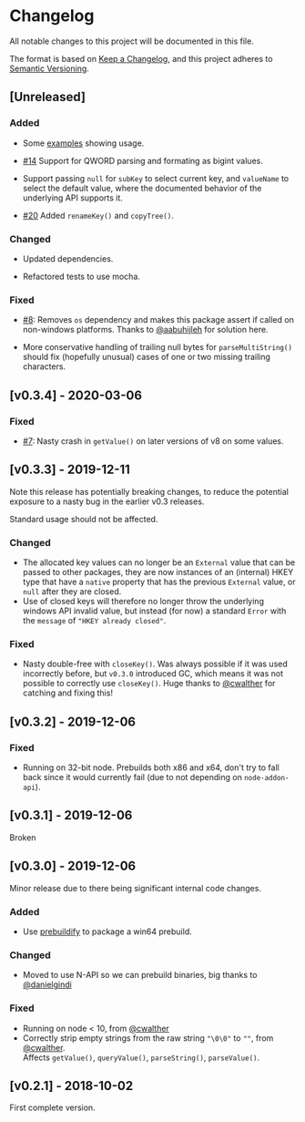 # Changelog

All notable changes to this project will be documented in this file.

The format is based on [Keep a Changelog](https://keepachangelog.com/en/1.0.0/),
and this project adheres to [Semantic Versioning](https://semver.org/spec/v2.0.0.html).

## [Unreleased]

### Added

- Some [examples]() showing usage.

- [#14](https://github.com/simonbuchan/native-reg/issues/14) Support for QWORD parsing and formating as bigint values.

- Support passing `null` for `subKey` to select current key, and `valueName` to select the default value, where the
  documented behavior of the underlying API supports it.

- [#20](https://github.com/simonbuchan/native-reg/issues/20) Added `renameKey()` and `copyTree()`.

### Changed

- Updated dependencies.

- Refactored tests to use mocha.

### Fixed

- [#8](https://github.com/simonbuchan/native-reg/issues/8): Removes `os` dependency and makes this package
  assert if called on non-windows platforms. Thanks to [@aabuhijleh](https://github.com/aabuhijleh) for solution here.
  
- More conservative handling of trailing null bytes for `parseMultiString()` should fix (hopefully unusual) cases of
  one or two missing trailing characters.

## [v0.3.4] - 2020-03-06

### Fixed

- [#7](https://github.com/simonbuchan/native-reg/issues/7): Nasty crash in `getValue()` on later versions of v8 on some values.

## [v0.3.3] - 2019-12-11

Note this release has potentially breaking changes, to reduce the
potential exposure to a nasty bug in the earlier v0.3 releases.

Standard usage should not be affected.

### Changed
 
- The allocated key values can no longer be an `External` value
  that can be passed to other packages, they are now instances
  of an (internal) HKEY type that have a `native` property that
  has the previous `External` value, or `null` after they are closed.
- Use of closed keys will therefore no longer throw the underlying
  windows API invalid value, but instead (for now) a standard `Error`
  with the `message` of `"HKEY already closed"`.

### Fixed

- Nasty double-free with `closeKey()`. Was always possible if
  it was used incorrectly before, but `v0.3.0` introduced
  GC, which means it was not possible to correctly use
  `closeKey()`. Huge thanks to [@cwalther](https://github.com/cwalther)
  for catching and fixing this!

## [v0.3.2] - 2019-12-06

### Fixed

- Running on 32-bit node. Prebuilds both x86 and x64,
  don't try to fall back since it would currently fail
  (due to not depending on `node-addon-api`).

## [v0.3.1] - 2019-12-06

Broken

## [v0.3.0] - 2019-12-06

Minor release due to there being significant internal code changes.

### Added

- Use [prebuildify](https://github.com/prebuild/prebuildify) to
  package a win64 prebuild.

### Changed

- Moved to use N-API so we can prebuild binaries, big thanks to [@danielgindi](https://github.com/danielgindi)

### Fixed

- Running on node < 10, from [@cwalther](https://github.com/cwalther)
- Correctly strip empty strings from the raw string `"\0\0"` to `""`, from [@cwalther](https://github.com/cwalther).  
  Affects `getValue()`, `queryValue()`, `parseString()`, `parseValue()`.

## [v0.2.1] - 2018-10-02

First complete version.
